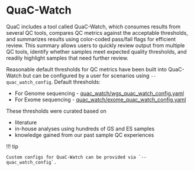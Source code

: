# QuaC-Watch

QuaC includes a tool called QuaC-Watch, which consumes results from several QC tools, compares QC metrics against the
acceptable thresholds, and summarizes results using color-coded pass/fail flags for efficient review.  This summary
allows users to quickly review output from multiple QC tools, identify whether samples meet expected quality thresholds,
and readily highlight samples that need further review. 

Reasonable default thresholds for QC metrics have been built into QuaC-Watch but can be configured by a user for
scenarios using `--quac_watch_config`. Default thresholds:

* For Genome sequencing - [quac_watch/wgs_quac_watch_config.yaml](../quac_watch/wgs_quac_watch_config.yaml)
* For Exome sequencing - [quac_watch/exome_quac_watch_config.yaml](../quac_watch/exome_quac_watch_config.yaml)

These thresholds were curated based on

* literature 
* in-house analyses using hundreds of GS and ES samples
* knowledge gained from our past sample QC experiences 


!!! tip

    Custom configs for QuaC-Watch can be provided via `--quac_watch_config`.
